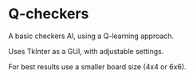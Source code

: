 # Q-checkers

A basic checkers AI, using a Q-learning approach.

Uses TkInter as a GUI, with adjustable settings.

For best results use a smaller board size (4x4 or 6x6).
